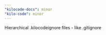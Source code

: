 ```yaml
---
"kilocode-docs": minor
"kilo-code": minor
---
```


Hierarchical .kilocodeignore files - like .gitignore
